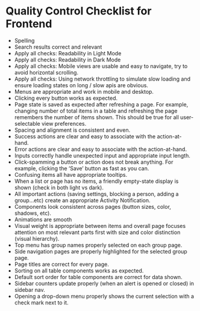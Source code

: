 # Quality Control Checklist for Frontend
- Spelling
- Search results correct and relevant
- Apply all checks: Readability in Light Mode
- Apply all checks: Readability in Dark Mode
- Apply all checks: Mobile views are usable and easy to navigate, try to avoid horizontal scrolling.
- Apply all checks: Using network throttling to simulate slow loading and ensure loading states on long / slow apis are obvious.
- Menus are appropriate and work in mobile and desktop.
- Clicking every button works as expected.
- Page state is saved as expected after refreshing a page. For example, changing number of total items in a table and refreshing the page remembers the number of items shown. This should be true for all user-selectable view preferences.
- Spacing and alignment is consistent and even.
- Success actions are clear and easy to associate with the action-at-hand.
- Error actions are clear and easy to associate with the action-at-hand.
- Inputs correctly handle unexpected input and appropriate input length.
- Click-spamming a button or action does not break anything. For example, clicking the ‘Save’ button as fast as you can.
- Confusing items all have appropriate tooltips.
- When a list or page has no items, a friendly empty-state display is shown (check in both light vs dark).
- All important actions (saving settings, blocking a person, adding a group…etc) create an appropriate Activity Notification.
- Components look consistent across pages (button sizes, color, shadows, etc).
- Animations are smooth
- Visual weight is appropriate between items and overall page focuses attention on most relevant parts first with size and color distinction (visual hierarchy).
- Top menu has group names properly selected on each group page.
- Side navigation pages are properly highlighted for the selected group page.
- Page titles are correct for every page.
- Sorting on all table components works as expected.
- Default sort order for table components are correct for data shown.
- Sidebar counters update properly (when an alert is opened or closed) in sidebar nav.
- Opening a drop-down menu properly shows the current selection with a check mark next to it.
